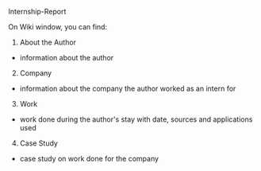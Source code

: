 Internship-Report

On Wiki window, you can find:
1. About the Author
  - information about the author
2. Company
  - information about the company the author worked as an intern for
3. Work
  - work done during the author's stay with date, sources and applications used
4. Case Study
  - case study on work done for the company

